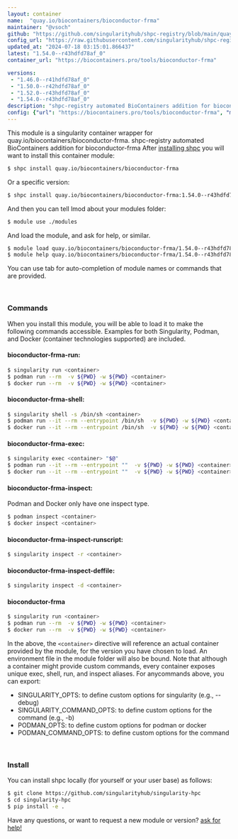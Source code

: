 ```yaml
---
layout: container
name:  "quay.io/biocontainers/bioconductor-frma"
maintainer: "@vsoch"
github: "https://github.com/singularityhub/shpc-registry/blob/main/quay.io/biocontainers/bioconductor-frma/container.yaml"
config_url: "https://raw.githubusercontent.com/singularityhub/shpc-registry/main/quay.io/biocontainers/bioconductor-frma/container.yaml"
updated_at: "2024-07-18 03:15:01.866437"
latest: "1.54.0--r43hdfd78af_0"
container_url: "https://biocontainers.pro/tools/bioconductor-frma"

versions:
 - "1.46.0--r41hdfd78af_0"
 - "1.50.0--r42hdfd78af_0"
 - "1.52.0--r43hdfd78af_0"
 - "1.54.0--r43hdfd78af_0"
description: "shpc-registry automated BioContainers addition for bioconductor-frma"
config: {"url": "https://biocontainers.pro/tools/bioconductor-frma", "maintainer": "@vsoch", "description": "shpc-registry automated BioContainers addition for bioconductor-frma", "latest": {"1.54.0--r43hdfd78af_0": "sha256:74b05f70de915889d6871cb925c142c7a255743fe3ecce211d4ce9cf7cbae98f"}, "tags": {"1.46.0--r41hdfd78af_0": "sha256:309bda605a6f1a18516b20020ff14c1865e658dc221cf00c25902f0c0e52c340", "1.50.0--r42hdfd78af_0": "sha256:768ae34cb1658074ad783f27fd59c1496fd3fc9738755541762b839c0d87c79c", "1.52.0--r43hdfd78af_0": "sha256:8b8a783b2d0781957d020d78028379d3b216efa3d282eaf43c5d6c6b43308dc9", "1.54.0--r43hdfd78af_0": "sha256:74b05f70de915889d6871cb925c142c7a255743fe3ecce211d4ce9cf7cbae98f"}, "docker": "quay.io/biocontainers/bioconductor-frma"}
---
```


This module is a singularity container wrapper for quay.io/biocontainers/bioconductor-frma.
shpc-registry automated BioContainers addition for bioconductor-frma
After [installing shpc](#install) you will want to install this container module:


```bash
$ shpc install quay.io/biocontainers/bioconductor-frma
```

Or a specific version:

```bash
$ shpc install quay.io/biocontainers/bioconductor-frma:1.54.0--r43hdfd78af_0
```

And then you can tell lmod about your modules folder:

```bash
$ module use ./modules
```

And load the module, and ask for help, or similar.

```bash
$ module load quay.io/biocontainers/bioconductor-frma/1.54.0--r43hdfd78af_0
$ module help quay.io/biocontainers/bioconductor-frma/1.54.0--r43hdfd78af_0
```

You can use tab for auto-completion of module names or commands that are provided.

<br>

### Commands

When you install this module, you will be able to load it to make the following commands accessible.
Examples for both Singularity, Podman, and Docker (container technologies supported) are included.

#### bioconductor-frma-run:

```bash
$ singularity run <container>
$ podman run --rm  -v ${PWD} -w ${PWD} <container>
$ docker run --rm  -v ${PWD} -w ${PWD} <container>
```

#### bioconductor-frma-shell:

```bash
$ singularity shell -s /bin/sh <container>
$ podman run --it --rm --entrypoint /bin/sh  -v ${PWD} -w ${PWD} <container>
$ docker run --it --rm --entrypoint /bin/sh  -v ${PWD} -w ${PWD} <container>
```

#### bioconductor-frma-exec:

```bash
$ singularity exec <container> "$@"
$ podman run --it --rm --entrypoint ""  -v ${PWD} -w ${PWD} <container> "$@"
$ docker run --it --rm --entrypoint ""  -v ${PWD} -w ${PWD} <container> "$@"
```

#### bioconductor-frma-inspect:

Podman and Docker only have one inspect type.

```bash
$ podman inspect <container>
$ docker inspect <container>
```

#### bioconductor-frma-inspect-runscript:

```bash
$ singularity inspect -r <container>
```

#### bioconductor-frma-inspect-deffile:

```bash
$ singularity inspect -d <container>
```



#### bioconductor-frma

```bash
$ singularity run <container>
$ podman run --rm  -v ${PWD} -w ${PWD} <container>
$ docker run --rm  -v ${PWD} -w ${PWD} <container>
```


In the above, the `<container>` directive will reference an actual container provided
by the module, for the version you have chosen to load. An environment file in the
module folder will also be bound. Note that although a container
might provide custom commands, every container exposes unique exec, shell, run, and
inspect aliases. For anycommands above, you can export:

 - SINGULARITY_OPTS: to define custom options for singularity (e.g., --debug)
 - SINGULARITY_COMMAND_OPTS: to define custom options for the command (e.g., -b)
 - PODMAN_OPTS: to define custom options for podman or docker
 - PODMAN_COMMAND_OPTS: to define custom options for the command

<br>

### Install

You can install shpc locally (for yourself or your user base) as follows:

```bash
$ git clone https://github.com/singularityhub/singularity-hpc
$ cd singularity-hpc
$ pip install -e .
```

Have any questions, or want to request a new module or version? [ask for help!](https://github.com/singularityhub/singularity-hpc/issues)